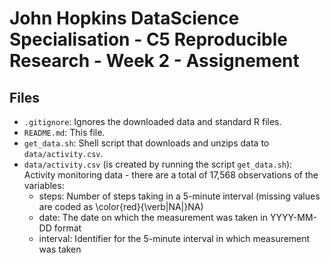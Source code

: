 # John Hopkins DataScience Specialisation - C5 Reproducible Research - Week 2 - Assignement

## Files

* `.gitignore`: Ignores the downloaded data and standard R files.
* `README.md`: This file.
* `get_data.sh`: Shell script that downloads and unzips data to `data/activity.csv`.
* `data/activity.csv` (is created by running the script `get_data.sh`):
Activity monitoring data - there are a total of 17,568 observations of the variables:
	* steps: Number of steps taking in a 5-minute interval (missing values are coded as \color{red}{\verb|NA|}NA)
	* date: The date on which the measurement was taken in YYYY-MM-DD format
	* interval: Identifier for the 5-minute interval in which measurement was taken

